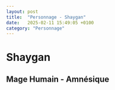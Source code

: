```yaml
---
layout: post
title:  "Personnage - Shaygan"
date:   2025-02-11 15:49:05 +0100
category: "Personnage"
---
```


# Shaygan
## Mage Humain - Amnésique